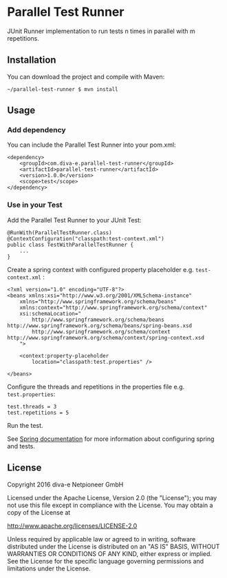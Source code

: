 # Parallel Test Runner

JUnit Runner implementation to run tests n times in parallel with m repetitions. 

## Installation
You can download the project and compile with Maven:

	~/parallel-test-runner $ mvn install

## Usage
### Add dependency
You can include the Parallel Test Runner into your pom.xml:

	<dependency>
		<groupId>com.diva-e.parallel-test-runner</groupId>
		<artifactId>parallel-test-runner</artifactId>
		<version>1.0.0</version>
		<scope>test</scope>
	</dependency>


### Use in your Test

Add the Parallel Test Runner to your JUnit Test:

	@RunWith(ParallelTestRunner.class)
	@ContextConfiguration("classpath:test-context.xml")
	public class TestWithParallelTestRunner {
		...	
	}

Create a spring context with configured property placeholder e.g. `test-context.xml` :

    <?xml version="1.0" encoding="UTF-8"?>
	<beans xmlns:xsi="http://www.w3.org/2001/XMLSchema-instance"
		xmlns="http://www.springframework.org/schema/beans"
		xmlns:context="http://www.springframework.org/schema/context"
		xsi:schemaLocation="
			http://www.springframework.org/schema/beans http://www.springframework.org/schema/beans/spring-beans.xsd
			http://www.springframework.org/schema/context http://www.springframework.org/schema/context/spring-context.xsd
		">
	
		<context:property-placeholder
			location="classpath:test.properties" />
	
	</beans>

Configure the threads and repetitions in the properties file e.g. `test.properties`:

    test.threads = 3
    test.repetitions = 5
    
Run the test.

See [Spring documentation](http://docs.spring.io/spring/docs/current/spring-framework-reference/html/integration-testing.html) for more information about configuring spring and tests.

## License

Copyright 2016 diva-e Netpioneer GmbH

Licensed under the Apache License, Version 2.0 (the "License");
you may not use this file except in compliance with the License.
You may obtain a copy of the License at

http://www.apache.org/licenses/LICENSE-2.0

Unless required by applicable law or agreed to in writing, software
distributed under the License is distributed on an "AS IS" BASIS,
WITHOUT WARRANTIES OR CONDITIONS OF ANY KIND, either express or implied.
See the License for the specific language governing permissions and
limitations under the License.